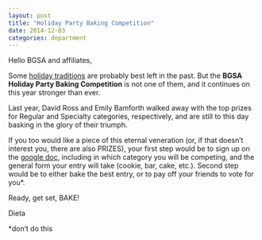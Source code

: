 ```yaml
---
layout: post
title: "Holiday Party Baking Competition"
date: 2014-12-03
categories: department
---
```


Hello BGSA and affiliates,

Some [holiday traditions](http://www.thestar.com/news/world/2014/11/15/60_arrested_in_black_pete_protest_in_netherlands.html) are probably best left in the past.  But the **BGSA Holiday Party Baking Competition** is not one of them, and it continues on this year stronger than ever.  

Last year, David Ross and Emily Bamforth walked away with the top prizes for Regular and Specialty categories, respectively, and are still to this day basking in the glory of their triumph.  

If you too would like a piece of this eternal veneration (or, if that doesn’t interest you, there are also PRIZES), your first step would be to sign up on the [google doc](https://docs.google.com/spreadsheets/d/10Zz3w2RSh-DT-X_EexEK6eqswIVO4t3z-Bn2KLt3aoc/edit?usp=sharing),  including in which category you will be competing, and the general form your entry will take (cookie, bar, cake, etc.).  Second step would be to either bake the best entry, or to pay off your friends to vote for you*.

Ready, get set, BAKE!

Dieta

*don’t do this